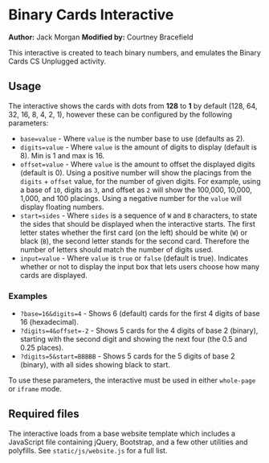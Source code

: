 # Binary Cards Interactive

**Author:** Jack Morgan
**Modified by:** Courtney Bracefield

This interactive is created to teach binary numbers, and emulates the Binary Cards CS Unplugged activity.

## Usage

The interactive shows the cards with dots from **128** to **1** by default (128, 64, 32, 16, 8, 4, 2, 1), however these can be configured by the following parameters:

- `base=value` - Where `value` is the number base to use (defaults as 2).
- `digits=value` - Where `value` is the amount of digits to display (default is 8). Min is 1 and max is 16.
- `offset=value` - Where `value` is the amount to offset the displayed digits (default is 0). Using a positive number will show the placings from the `digits` + `offset` value, for the number of given digits. For example, using a base of `10`, digits as `3`, and offset as `2` will show the 100,000, 10,000, 1,000, and 100 placings. Using a negative number for the `value` will display floating numbers.
- `start=sides` - Where `sides` is a sequence of `W` and `B` characters, to state the sides that should be displayed when the interactive starts. The first letter states whether the first card (on the left) should be white (`W`) or black (`B`), the second letter stands for the second card. Therefore the number of letters should match the number of digits used.
- `input=value` - Where `value` is `true` or `false` (default is true). Indicates whether or not to display the input box that lets users choose how many cards are displayed.

### Examples

- `?base=16&digits=4` - Shows 6 (default) cards for the first 4 digits of base 16 (hexadecimal).
- `?digits=4&offset=-2` - Shows 5 cards for the 4 digits of base 2 (binary), starting with the second digit and showing the next four (the 0.5 and 0.25 places).
- `?digits=5&start=BBBBB` - Shows 5 cards for the 5 digits of base 2 (binary), with all sides showing black to start.

To use these parameters, the interactive must be used in either `whole-page` or `iframe` mode.

## Required files

The interactive loads from a base website template which includes a JavaScript file containing jQuery, Bootstrap, and a few other utilities and polyfills.
See `static/js/website.js` for a full list.
